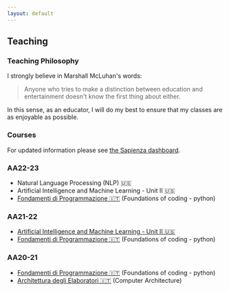 ```yaml
---
layout: default
---
```


## Teaching <a name="teaching"></a>

### Teaching Philosophy

I strongly believe in Marshall McLuhan's words: 
> Anyone who tries to make a distinction between education and entertainment doesn't know the first thing about either.

In this sense, as an educator, I will do my best to ensure that my classes are as enjoyable as possible.

### Courses

For updated information please see [the Sapienza dashboard](https://corsidilaurea.uniroma1.it/it/users/iacopomasiuniroma1it).

### AA22-23
  - Natural Language Processing (NLP) 🇺🇸
  - Artificial Intelligence and Machine Learning - Unit II 🇺🇸
  - [Fondamenti di Programmazione 🇮🇹](https://classroom.google.com/u/2/c/NTQ3OTYyNzY5NTQ3) (Foundations of coding - python)

### AA21-22
  - [Artificial Intelligence and Machine Learning - Unit II 🇺🇸](https://iacopomasi.github.io/AI-ML-Unit-2-2022/)
  - [Fondamenti di Programmazione 🇮🇹](https://classroom.google.com/u/2/c/Mzk5MjE3OTIzNTEy) (Foundations of coding - python)

### AA20-21
  - [Fondamenti di Programmazione 🇮🇹](fdp) (Foundations of coding - python)
  - [Architettura degli Elaboratori 🇮🇹](ae) (Computer Architecture)
